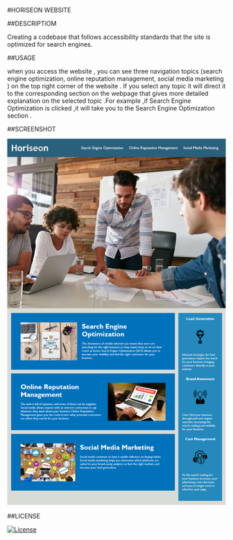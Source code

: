 #HORISEON WEBSITE

##DESCRIPTIOM

Creating a codebase that follows accessibility standards that the site is optimized for search engines.

##USAGE

when you access the website , you can see three navigation topics (search engine optimization, online reputation management, social media marketing ) on the top right corner of the website . If you select any topic it will direct it to the corresponding section on the webpage that gives more detailed explanation on the selected topic .For example ,if Search Engine Optimization is clicked ,it will take you to the Search Engine Optimization section .

##SCREENSHOT

![screenshot](./assets/images/01-html-css-git-homework-demo.png)

##LICENSE

[![License](https://img.shields.io/badge/License-MIT-blue.svg)](https://opensource.org/licenses/MIT)

